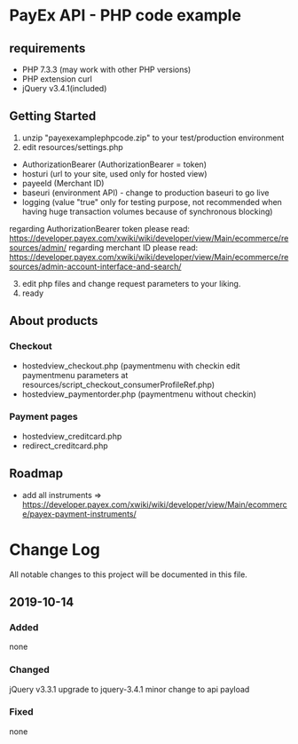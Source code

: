 # PayEx API - PHP code example

## requirements
* PHP 7.3.3
(may work with other PHP versions)
* PHP extension curl
* jQuery v3.4.1(included)

## Getting Started
1. unzip "payexexamplephpcode.zip" to your test/production environment
2. edit resources/settings.php
- AuthorizationBearer (AuthorizationBearer = token)
- hosturi (url to your site, used only for hosted view)
- payeeId (Merchant ID)
- baseuri (environment API) - change to production baseuri to go live
- logging (value "true" only for testing purpose, not recommended when having huge transaction volumes because of synchronous blocking)
 
regarding AuthorizationBearer token please read: https://developer.payex.com/xwiki/wiki/developer/view/Main/ecommerce/resources/admin/
regarding merchant ID please read: https://developer.payex.com/xwiki/wiki/developer/view/Main/ecommerce/resources/admin-account-interface-and-search/

3. edit php files and change request parameters to your liking.
4. ready

## About products

### Checkout
- hostedview_checkout.php 
(paymentmenu with checkin edit paymentmenu parameters at resources/script_checkout_consumerProfileRef.php)
- hostedview_paymentorder.php 
(paymentmenu without checkin)

### Payment pages
- hostedview_creditcard.php
- redirect_creditcard.php

## Roadmap
- add all instruments => https://developer.payex.com/xwiki/wiki/developer/view/Main/ecommerce/payex-payment-instruments/

# Change Log
All notable changes to this project will be documented in this file.
  
## 2019-10-14

### Added
none

### Changed
jQuery v3.3.1 upgrade to jquery-3.4.1
minor change to api payload
 
### Fixed
none
